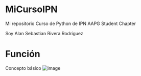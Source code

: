 # MiCursoIPN
Mi repositorio Curso de Python de IPN AAPG Student Chapter

Soy Alan Sebastian Rivera Rodríguez

# Función
Concepto básico
![image](https://user-images.githubusercontent.com/87962087/127580453-b2d9035e-e6e8-424a-a127-66e845075bcf.png)
